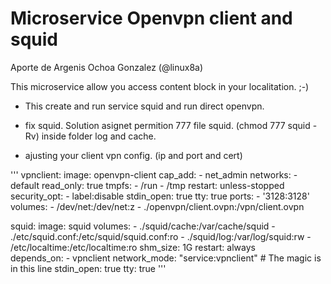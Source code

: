 # Microservice Openvpn client and squid
Aporte de Argenis Ochoa Gonzalez (@linux8a)

This microservice allow you access content block in your localitation. ;-)  

* This create and run service squid and run direct openvpn.

* fix squid. Solution asignet permition 777 file squid. (chmod 777 squid -Rv) inside folder log and cache.

* ajusting your client vpn config.
(ip and port and cert)

'''
vpnclient:
    image: openvpn-client
    cap_add:
      - net_admin
    networks:
      - default
    read_only: true
    tmpfs:
      - /run
      - /tmp
    restart: unless-stopped
    security_opt:
      - label:disable
    stdin_open: true
    tty: true
    ports: 
      - '3128:3128'
    volumes:
      - /dev/net:/dev/net:z
      - ./openvpn/client.ovpn:/vpn/client.ovpn
  
  squid:
    image: squid
    volumes:
      - ./squid/cache:/var/cache/squid
      - ./etc/squid.conf:/etc/squid/squid.conf:ro
      - ./squid/log:/var/log/squid:rw
      - /etc/localtime:/etc/localtime:ro
    shm_size: 1G
    restart: always  
    depends_on:
      - vpnclient
    network_mode: "service:vpnclient"   # The magic is in this line
    stdin_open: true
    tty: true
   ''' 
